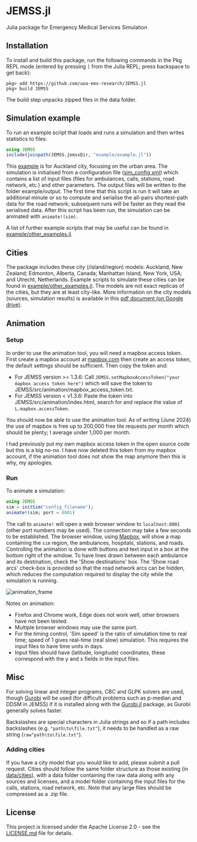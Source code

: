 # JEMSS.jl
Julia package for Emergency Medical Services Simulation

<!-- [![Build Status](https://travis-ci.com/uoa-ems-research/JEMSS.jl.svg?branch=master)](https://travis-ci.com/uoa-ems-research/JEMSS.jl) -->
<!-- [![Coverage Status](https://coveralls.io/repos/github/uoa-ems-research/JEMSS.jl/badge.svg?branch=master)](https://coveralls.io/github/uoa-ems-research/JEMSS.jl?branch=master) -->
<!-- [![codecov.io](http://codecov.io/github/uoa-ems-research/JEMSS.jl/coverage.svg?branch=master)](http://codecov.io/github/uoa-ems-research/JEMSS.jl?branch=master) -->

## Installation
To install and build this package, run the following commands in the Pkg REPL mode (entered by pressing `]` from the Julia REPL; press backspace to get back):
```
pkg> add https://github.com/uoa-ems-research/JEMSS.jl
pkg> build JEMSS
```
The build step unpacks zipped files in the data folder.

## Simulation example
To run an example script that loads and runs a simulation and then writes statistics to files:
```julia
using JEMSS
include(joinpath(JEMSS.jemssDir, "example/example.jl"))
```
This [example](example/example.jl) is for Auckland city, focusing on the urban area.
The simulation is initialised from a configuration file ([sim_config.xml](example/input/sim_config.xml)) which contains a list of input files (files for ambulances, calls, stations, road network, etc.) and other parameters.
The output files will be written to the folder example/output.
The first time that this script is run it will take an additional minute or so to compute and serialise the all-pairs shortest-path data for the road network; subsequent runs will be faster as they read the serialised data.
After this script has been run, the simulation can be animated with `animate!(sim)`.

A list of further example scripts that may be useful can be found in [example/other_examples.jl](example/other_examples.jl).

## Cities
The package includes these city (/island/region) models: Auckland, New Zealand; Edmonton, Alberta, Canada; Manhattan Island, New York, USA; and Utrecht, Netherlands.
Example scripts to simulate these cities can be found in [example/other_examples.jl](example/other_examples.jl).
The models are not exact replicas of the cities, but they are at least city-like.
More information on the city models (sources, simulation results) is available in this [pdf document (on Google drive)](https://tinyurl.com/2p8m9a8p).

## Animation

### Setup
In order to use the animation tool, you will need a mapbox access token.
First create a mapbox account at [mapbox.com](https://www.mapbox.com/) then create an access token, the default settings should be sufficient.
Then copy the token and:
- For JEMSS version >= 1.3.6:
Call `JEMSS.setMapboxAccessToken("your mapbox access token here")` which will save the token to JEMSS/src/animation/mapbox_access_token.txt.
- For JEMSS version < v1.3.6:
Paste the token into JEMSS/src/animation/index.html, search for and replace the value of `L.mapbox.accessToken`.

You should now be able to use the animation tool.
As of writing (June 2024) the use of mapbox is free up to 200,000 free tile requests per month which should be plenty; I average under 1,000 per month.

I had previously put my own mapbox access token in the open source code but this is a big no-no.
I have now deleted this token from my mapbox account, if the animation tool does not show the map anymore then this is why, my apologies.

### Run
To animate a simulation:
```julia
using JEMSS
sim = initSim("config_filename");
animate!(sim; port = 8001)
```
The call to `animate!` will open a web browser window to `localhost:8001` (other port numbers may be used).
The connection may take a few seconds to be established.
The browser window, using [Mapbox](https://www.mapbox.com/), will show a map containing the `sim` region, the ambulances, hospitals, stations, and roads.
Controlling the animation is done with buttons and text input in a box at the bottom right of the window.
To have lines drawn between each ambulance and its destination, check the 'Show destinations' box.
The 'Show road arcs' check-box is provided so that the road network arcs can be hidden, which reduces the computation required to display the city while the simulation is running.

![animation_frame](assets/animation/animation-frame.png)

Notes on animation:

- Firefox and Chrome work, Edge does not work well, other browsers have not been tested.
- Multiple browser windows may use the same port.
- For the timing control, 'Sim speed' is the ratio of simulation time to real time; speed of 1 gives real-time (real slow) simulation. This requires the input files to have time units in days.
- Input files should have (latitude, longitude) coordinates, these correspond with the y and x fields in the input files.

## Misc
For solving linear and integer programs, CBC and GLPK solvers are used, though [Gurobi](https://www.gurobi.com/) will be used (for difficult problems such as p-median and DDSM in JEMSS) if it is installed along with the [Gurobi.jl](https://github.com/jump-dev/Gurobi.jl) package, as Gurobi generally solves faster.

Backslashes are special characters in Julia strings and so if a path includes backslashes (e.g. `"path\to\file.txt"`), it needs to be handled as a raw string (`raw"path\to\file.txt"`).

### Adding cities
If you have a city model that you would like to add, please submit a pull request.
Cities should follow the same folder structure as those existing (in [data/cities](data/cities)), with a data folder containing the raw data along with any sources and licenses, and a model folder containing the input files for the calls, stations, road network, etc.
Note that any large files should be compressed as a .zip file.

## License
This project is licensed under the Apache License 2.0 - see the [LICENSE.md](LICENSE.md) file for details.

